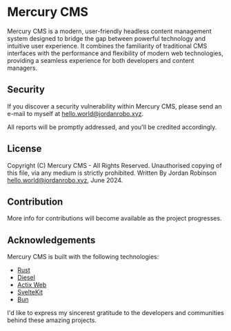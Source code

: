 # Mercury CMS

Mercury CMS is a modern, user-friendly headless content management system designed to bridge the gap between powerful technology and intuitive user experience. It combines the familiarity of traditional CMS interfaces with the performance and flexibility of modern web technologies, providing a seamless experience for both developers and content managers.

## Security

If you discover a security vulnerability within Mercury CMS, please send an e-mail to myself at <hello.world@jordanrobo.xyz>.

All reports will be promptly addressed, and you'll be credited accordingly.

## License

Copyright (C) Mercury CMS - All Rights Reserved.
Unauthorised copying of this file, via any medium is strictly prohibited.
Written By Jordan Robinson <hello.world@jordanrobo.xyz>, June 2024.

## Contribution

More info for contributions will become available as the project progresses.

## Acknowledgements

Mercury CMS is built with the following technologies:

- [Rust](https://www.rust-lang.org/)
- [Diesel](https://diesel.rs/)
- [Actix Web](https://actix.rs/)
- [SvelteKit](https://kit.svelte.dev/)
- [Bun](https://bun.sh/)

I'd like to express my sincerest gratitude to the developers and communities behind these amazing projects.
